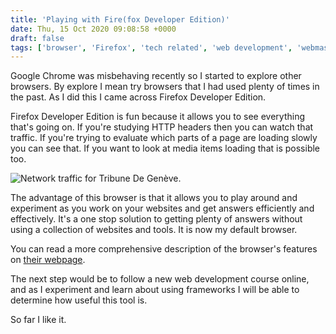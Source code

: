 ```yaml
---
title: 'Playing with Fire(fox Developer Edition)'
date: Thu, 15 Oct 2020 09:08:58 +0000
draft: false
tags: ['browser', 'Firefox', 'tech related', 'web development', 'webmastering']
---
```


Google Chrome was misbehaving recently so I started to explore other browsers. By explore I mean try browsers that I had used plenty of times in the past. As I did this I came across Firefox Developer Edition.

Firefox Developer Edition is fun because it allows you to see everything that's going on. If you're studying HTTP headers then you can watch that traffic. If you're trying to evaluate which parts of a page are loading slowly you can see that. If you want to look at media items loading that is possible too.

![Network traffic for Tribune De Genève. ](https://www.main-vision.com/richard/blog/wp-content/uploads/2020/10/Screenshot-2020-10-15-at-10.59.56-1024x192.png)

The advantage of this browser is that it allows you to play around and experiment as you work on your websites and get answers efficiently and effectively. It's a one stop solution to getting plenty of answers without using a collection of websites and tools. It is now my default browser.

You can read a more comprehensive description of the browser's features on [their webpage](https://www.mozilla.org/en-US/firefox/developer/).

The next step would be to follow a new web development course online, and as I experiment and learn about using frameworks I will be able to determine how useful this tool is.

So far I like it.